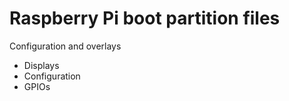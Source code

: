 # Raspberry Pi boot partition files 

Configuration and overlays
 - Displays
 - Configuration
 - GPIOs


